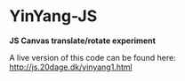 # YinYang-JS

**JS Canvas translate/rotate experiment**

A live version of this code can be found here: http://js.20dage.dk/yinyang1.html
